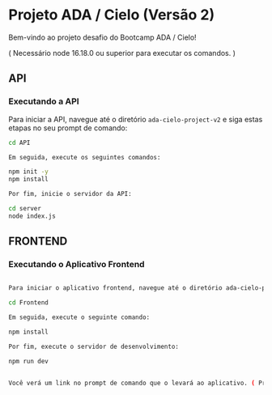 # Projeto ADA / Cielo (Versão 2)

Bem-vindo ao projeto desafio do Bootcamp ADA / Cielo!

( Necessário node 16.18.0 ou superior para executar os comandos. )

## API

### Executando a API

Para iniciar a API, navegue até o diretório `ada-cielo-project-v2` e siga estas etapas no seu prompt de comando:

```bash
cd API

Em seguida, execute os seguintes comandos:

npm init -y
npm install

Por fim, inicie o servidor da API:

cd server
node index.js

```

## FRONTEND

### Executando o Aplicativo Frontend

```bash

Para iniciar o aplicativo frontend, navegue até o diretório ada-cielo-project-v2 e siga estas etapas no seu prompt de comando:

cd Frontend

Em seguida, execute o seguinte comando:

npm install

Por fim, execute o servidor de desenvolvimento:

npm run dev


Você verá um link no prompt de comando que o levará ao aplicativo. ( Provavelmente este -> http://127.0.0.1:5173/ )
